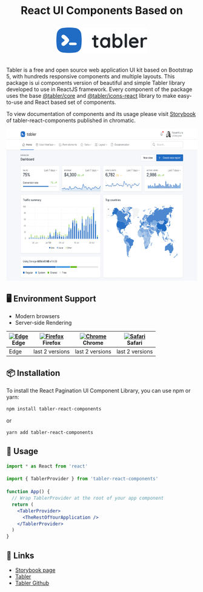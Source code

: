 <h1 align="center">
React UI Components Based on
<p align="center"><a href="https://tabler.io/"><img src="logo-tabler.2def1607.svg" alt="Tabler" /></a></p>
</h1>

Tabler is a free and open source web application UI kit based on Bootstrap 5, with hundreds responsive components and multiple layouts.
This package is ui components version of beautiful and simple Tabler library developed to use in ReactJS framework. Every component of the package uses the base [@tabler/core](https://www.npmjs.com/package/@tabler/core) and [@tabler/icons-react](https://www.npmjs.com/package/@tabler/icons-react) library to make easy-to-use and React based set of components.

To view documentation of components and its usage please visit [Storybook](https://63ed4f4ac6361e5b507cf5a5-xrcjjfcakx.chromatic.com/) of tabler-react-components published in chromatic.

<img src="preview.webp" width="auto" height="400" />

## 🖥 Environment Support

- Modern browsers
- Server-side Rendering

| [<img src="https://raw.githubusercontent.com/alrra/browser-logos/master/src/edge/edge_48x48.png" alt="Edge" width="24px" height="24px" />](http://godban.github.io/browsers-support-badges/)<br>Edge | [<img src="https://raw.githubusercontent.com/alrra/browser-logos/master/src/firefox/firefox_48x48.png" alt="Firefox" width="24px" height="24px" />](http://godban.github.io/browsers-support-badges/)<br>Firefox | [<img src="https://raw.githubusercontent.com/alrra/browser-logos/master/src/chrome/chrome_48x48.png" alt="Chrome" width="24px" height="24px" />](http://godban.github.io/browsers-support-badges/)<br>Chrome | [<img src="https://raw.githubusercontent.com/alrra/browser-logos/master/src/safari/safari_48x48.png" alt="Safari" width="24px" height="24px" />](http://godban.github.io/browsers-support-badges/)<br>Safari |
| --- | --- | --- | --- |
| Edge | last 2 versions | last 2 versions | last 2 versions |

## 📦 Installation

To install the React Pagination UI Component Library, you can use npm or yarn:

```bash
npm install tabler-react-components
```

or

```bash
yarn add tabler-react-components
```

## 🔨 Usage

```jsx
import * as React from 'react'

import { TablerProvider } from 'tabler-react-components'

function App() {
  // Wrap TablerProvider at the root of your app component
  return (
    <TablerProvider>
      <TheRestOfYourApplication />
    </TablerProvider>
  )
}
```

## 🔗 Links

- [Storybook page](https://63ed4f4ac6361e5b507cf5a5-xrcjjfcakx.chromatic.com/)
- [Tabler](https://tabler.io/)
- [Tabler Github](https://github.com/tabler/tabler)
